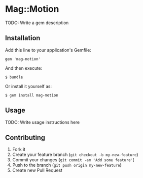 # Mag::Motion

TODO: Write a gem description

## Installation

Add this line to your application's Gemfile:

    gem 'mag-motion'

And then execute:

    $ bundle

Or install it yourself as:

    $ gem install mag-motion

## Usage

TODO: Write usage instructions here

## Contributing

1. Fork it
2. Create your feature branch (`git checkout -b my-new-feature`)
3. Commit your changes (`git commit -am 'Add some feature'`)
4. Push to the branch (`git push origin my-new-feature`)
5. Create new Pull Request
